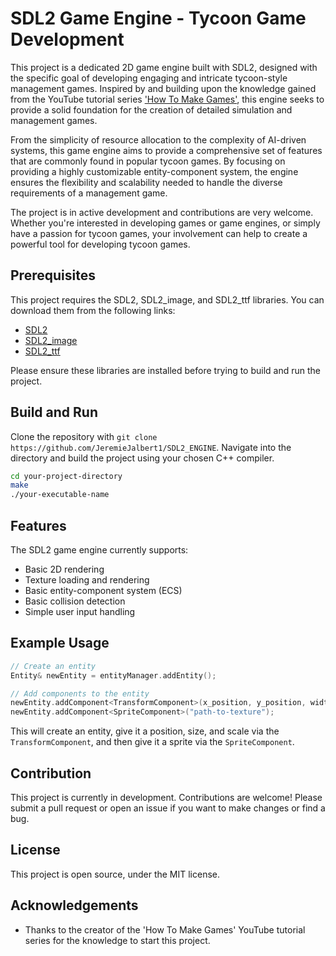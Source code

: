 # SDL2 Game Engine - Tycoon Game Development

This project is a dedicated 2D game engine built with SDL2, designed with the specific goal of developing engaging and intricate tycoon-style management games. Inspired by and building upon the knowledge gained from the YouTube tutorial series ['How To Make Games'](https://www.youtube.com/@CarlBirch), this engine seeks to provide a solid foundation for the creation of detailed simulation and management games.

From the simplicity of resource allocation to the complexity of AI-driven systems, this game engine aims to provide a comprehensive set of features that are commonly found in popular tycoon games. By focusing on providing a highly customizable entity-component system, the engine ensures the flexibility and scalability needed to handle the diverse requirements of a management game.

The project is in active development and contributions are very welcome. Whether you're interested in developing games or game engines, or simply have a passion for tycoon games, your involvement can help to create a powerful tool for developing tycoon games.

## Prerequisites

This project requires the SDL2, SDL2_image, and SDL2_ttf libraries. You can download them from the following links:

- [SDL2](https://www.libsdl.org/download-2.0.php)
- [SDL2_image](https://www.libsdl.org/projects/SDL_image/)
- [SDL2_ttf](https://www.libsdl.org/projects/SDL_ttf/)

Please ensure these libraries are installed before trying to build and run the project.

## Build and Run

Clone the repository with `git clone https://github.com/JeremieJalbert1/SDL2_ENGINE`. Navigate into the directory and build the project using your chosen C++ compiler.

```bash
cd your-project-directory
make
./your-executable-name
```

## Features

The SDL2 game engine currently supports:

- Basic 2D rendering
- Texture loading and rendering
- Basic entity-component system (ECS)
- Basic collision detection
- Simple user input handling

## Example Usage

```cpp
// Create an entity
Entity& newEntity = entityManager.addEntity();

// Add components to the entity
newEntity.addComponent<TransformComponent>(x_position, y_position, width, height, scale);
newEntity.addComponent<SpriteComponent>("path-to-texture");
```
This will create an entity, give it a position, size, and scale via the `TransformComponent`, and then give it a sprite via the `SpriteComponent`.

## Contribution

This project is currently in development. Contributions are welcome! Please submit a pull request or open an issue if you want to make changes or find a bug.

## License

This project is open source, under the MIT license.

## Acknowledgements

- Thanks to the creator of the 'How To Make Games' YouTube tutorial series for the knowledge to start this project.

